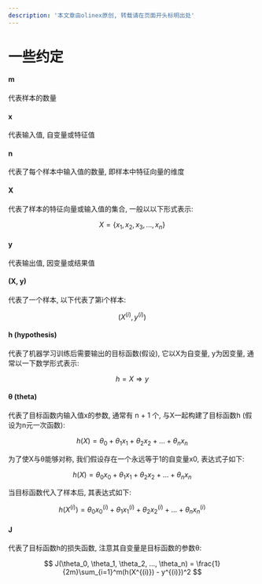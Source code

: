 ```yaml
---
description: '本文章由olinex原创, 转载请在页面开头标明出处'
---
```


# 一些约定

#### m

 代表样本的数量

#### x

 代表输入值, 自变量或特征值

#### n

代表了每个样本中输入值的数量, 即样本中特征向量的维度

#### X

代表了样本的特征向量或输入值的集合, 一般以以下形式表示:

$$
X = \{x_1, x_2, x_3, ..., x_n\}
$$

#### y

 代表输出值, 因变量或结果值

#### \(X, y\)

 代表了一个样本, 以下代表了第i个样本:

$$
(X^{(i)}, y^{(i)})
$$

#### h \(hypothesis\)

 代表了机器学习训练后需要输出的目标函数\(假设\), 它以X为自变量, y为因变量, 通常以一下数学形式表示:

$$
h = X \Rightarrow y
$$

#### θ \(theta\)

代表了目标函数内输入值x的参数, 通常有 n + 1 个, 与X一起构建了目标函数h \(假设为n元一次函数\):

$$
h(X) = \theta_0 + \theta_1x_1 + \theta_2x_2 + ... + \theta_nx_n
$$

为了使X与θ能够对称, 我们假设存在一个永远等于1的自变量x0, 表达式子如下:

$$
h(X) = \theta_0x_0 + \theta_1x_1 + \theta_2x_2 + ... + \theta_nx_n
$$

当目标函数代入了样本后, 其表达式如下:

$$
h(X^{(i)}) = \theta_0x_0^{(i)} + \theta_1x_1^{(i)} + \theta_2x_2^{(i)} + ... + \theta_nx_n^{(i)}
$$

#### J

代表了目标函数h的损失函数, 注意其自变量是目标函数的参数θ:

$$
J(\theta_0, \theta_1, \theta_2, ..., \theta_n) = \frac{1}{2m}\sum_{i=1}^m(h(X^{(i)}) - y^{(i)})^2
$$




